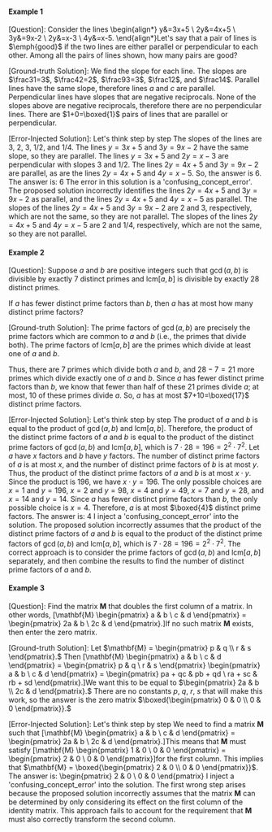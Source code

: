 #### Example 1

[Question]:
Consider the lines \begin{align*}
y&=3x+5 \\ 2y&=4x+5 \\ 3y&=9x-2 \\ 2y&=x-3 \\ 4y&=x-5.
\end{align*}Let's say that a pair of lines is $\emph{good}$ if the two lines are either parallel or perpendicular to each other.  Among all the pairs of lines shown, how many pairs are good?

[Ground-truth Solution]:
We find the slope for each line. The slopes are $\frac31=3$, $\frac42=2$, $\frac93=3$, $\frac12$, and $\frac14$.
Parallel lines have the same slope, therefore lines $a$ and $c$ are parallel. Perpendicular lines have slopes that are negative reciprocals. None of the slopes above are negative reciprocals, therefore there are no perpendicular lines. There are $1+0=\boxed{1}$ pairs of lines that are parallel or perpendicular.

[Error-Injected Solution]:
Let's think step by step
The slopes of the lines are 3, 2, 3, 1/2, and 1/4.
The lines $y=3x+5$ and $3y=9x-2$ have the same slope, so they are parallel.
The lines $y=3x+5$ and $2y=x-3$ are perpendicular with slopes 3 and 1/2.
The lines $2y=4x+5$ and $3y=9x-2$ are parallel, as are the lines $2y=4x+5$ and $4y=x-5$.
So, the answer is 6.
The answer is: 6
<explanation>
The error in this solution is a 'confusing_concept_error'. The proposed solution incorrectly identifies the lines $2y=4x+5$ and $3y=9x-2$ as parallel, and the lines $2y=4x+5$ and $4y=x-5$ as parallel. The slopes of the lines $2y=4x+5$ and $3y=9x-2$ are 2 and 3, respectively, which are not the same, so they are not parallel. The slopes of the lines $2y=4x+5$ and $4y=x-5$ are 2 and 1/4, respectively, which are not the same, so they are not parallel. 
</explanation>

#### Example 2

[Question]:
Suppose $a$ and $b$ are positive integers such that $\gcd(a,b)$ is divisible by exactly $7$ distinct primes and $\mathop{\text{lcm}}[a,b]$ is divisible by exactly $28$ distinct primes.

If $a$ has fewer distinct prime factors than $b$, then $a$ has at most how many distinct prime factors?

[Ground-truth Solution]:
The prime factors of $\gcd(a,b)$ are precisely the prime factors which are common to $a$ and $b$ (i.e., the primes that divide both). The prime factors of $\mathop{\text{lcm}}[a,b]$ are the primes which divide at least one of $a$ and $b$.

Thus, there are $7$ primes which divide both $a$ and $b$, and $28-7=21$ more primes which divide exactly one of $a$ and $b$. Since $a$ has fewer distinct prime factors than $b$, we know that fewer than half of these $21$ primes divide $a$; at most, $10$ of these primes divide $a$. So, $a$ has at most $7+10=\boxed{17}$ distinct prime factors.

[Error-Injected Solution]:
Let's think step by step
The product of $a$ and $b$ is equal to the product of $\gcd(a,b)$ and $\mathop{\text{lcm}}[a,b]$.
Therefore, the product of the distinct prime factors of $a$ and $b$ is equal to the product of the distinct prime factors of $\gcd(a,b)$ and $\mathop{\text{lcm}}[a,b]$,
which is $7 \cdot 28 = 196 = 2^2 \cdot 7^2$.
Let $a$ have $x$ factors and $b$ have $y$ factors.
The number of distinct prime factors of $a$ is at most $x$,
and the number of distinct prime factors of $b$ is at most $y$.
Thus, the product of the distinct prime factors of $a$ and $b$ is at most $x \cdot y$.
Since the product is $196$, we have $x \cdot y = 196$.
The only possible choices are $x = 1$ and $y = 196$, $x = 2$ and $y = 98$,
$x = 4$ and $y = 49$, $x = 7$ and $y = 28$, and $x = 14$ and $y = 14$.
Since $a$ has fewer distinct prime factors than $b$,
the only possible choice is $x = 4$.
Therefore, $a$ is at most $\boxed{4}$ distinct prime factors.
The answer is: 4
<explanation>
I inject a 'confusing_concept_error' into the solution. The proposed solution incorrectly assumes that the product of the distinct prime factors of $a$ and $b$ is equal to the product of the distinct prime factors of $\gcd(a,b)$ and $\mathop{\text{lcm}}[a,b]$, which is $7 \cdot 28 = 196 = 2^2 \cdot 7^2$. The correct approach is to consider the prime factors of $\gcd(a,b)$ and $\mathop{\text{lcm}}[a,b]$ separately, and then combine the results to find the number of distinct prime factors of $a$ and $b$. 
</explanation>

#### Example 3

[Question]:
Find the matrix $\mathbf{M}$ that doubles the first column of a matrix.  In other words,
\[\mathbf{M} \begin{pmatrix} a & b \\ c & d \end{pmatrix} = \begin{pmatrix} 2a & b \\ 2c & d \end{pmatrix}.\]If no such matrix $\mathbf{M}$ exists, then enter the zero matrix.

[Ground-truth Solution]:
Let $\mathbf{M} = \begin{pmatrix} p & q \\ r & s \end{pmatrix}.$  Then
\[\mathbf{M} \begin{pmatrix} a & b \\ c & d \end{pmatrix} = \begin{pmatrix} p & q \\ r & s \end{pmatrix} \begin{pmatrix} a & b \\ c & d \end{pmatrix} = \begin{pmatrix} pa + qc & pb + qd \\ ra + sc & rb + sd \end{pmatrix}.\]We want this to be equal to $\begin{pmatrix} 2a & b \\ 2c & d \end{pmatrix}.$  There are no constants $p,$ $q,$ $r,$ $s$ that will make this work, so the answer is the zero matrix $\boxed{\begin{pmatrix} 0 & 0 \\ 0 & 0 \end{pmatrix}}.$

[Error-Injected Solution]:
Let's think step by step
We need to find a matrix $\mathbf{M}$ such that
\[\mathbf{M} \begin{pmatrix} a & b \\ c & d \end{pmatrix} = \begin{pmatrix} 2a & b \\ 2c & d \end{pmatrix}.\]This means that $\mathbf{M}$ must satisfy
\[\mathbf{M} \begin{pmatrix} 1 & 0 \\ 0 & 0 \end{pmatrix} = \begin{pmatrix} 2 & 0 \\ 0 & 0 \end{pmatrix}\]for the first column.
This implies that $\mathbf{M} = \boxed{\begin{pmatrix} 2 & 0 \\ 0 & 0 \end{pmatrix}}$.
The answer is: \begin{pmatrix} 2 & 0 \\ 0 & 0 \end{pmatrix}
<explanation>
I inject a 'confusing_concept_error' into the solution. The first wrong step arises because the proposed solution incorrectly assumes that the matrix $\mathbf{M}$ can be determined by only considering its effect on the first column of the identity matrix. This approach fails to account for the requirement that $\mathbf{M}$ must also correctly transform the second column. 
</explanation>